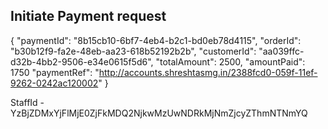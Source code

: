 ## Initiate Payment request
{
"paymentId": "8b15cb10-6bf7-4eb4-b2c1-bd0eb78d4115",
"orderId": "b30b12f9-fa2e-48eb-aa23-618b52192b2b",
"customerId": "aa039ffc-d32b-4bb2-9506-e34e0615f5d6",
"totalAmount": 2500,
"amountPaid": 1750
"paymentRef": "http://accounts.shreshtasmg.in/2388fcd0-059f-11ef-9262-0242ac120002"
}

StaffId - YzBjZDMxYjFlMjE0ZjFkMDQ2NjkwMzUwNDRkMjNmZjcyZThmNTNmYQ